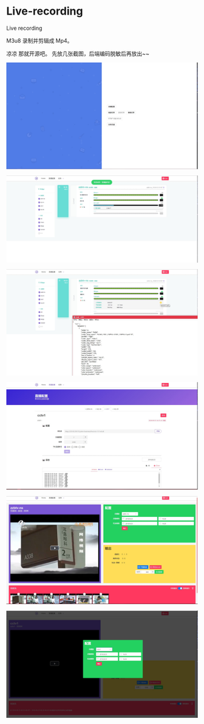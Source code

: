 # Live-recording
Live recording

M3u8 录制并剪辑成 Mp4。

凉凉 那就开源吧。
先放几张截图，后端编码脱敏后再放出~~




![index](https://raw.githubusercontent.com/lqzhgood/Live-recording/master/screenshots/index.jpg)


![task](https://raw.githubusercontent.com/lqzhgood/Live-recording/master/screenshots/task.jpg)


![task](https://raw.githubusercontent.com/lqzhgood/Live-recording/master/screenshots/task1.jpg)


![config](https://raw.githubusercontent.com/lqzhgood/Live-recording/master/screenshots/zbpz.jpg)


![creat](https://raw.githubusercontent.com/lqzhgood/Live-recording/master/screenshots/creat1.jpg)


![creat](https://raw.githubusercontent.com/lqzhgood/Live-recording/master/screenshots/creat.jpg)
